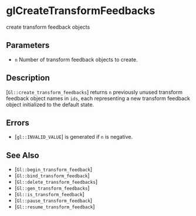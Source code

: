 # glCreateTransformFeedbacks
create transform feedback objects

## Parameters
- `n`
  Number of transform feedback objects to create.

## Description
[`Gl::create_transform_feedbacks`] returns `n` previously unused
  transform feedback object names in `ids`, each representing a new
  transform feedback object initialized to the default state.

## Errors
- [`gl::INVALID_VALUE`] is generated if `n` is negative.

## See Also
- [`Gl::begin_transform_feedback`]
- [`Gl::bind_transform_feedback`]
- [`Gl::delete_transform_feedbacks`]
- [`Gl::gen_transform_feedbacks`]
- [`Gl::is_transform_feedback`]
- [`Gl::pause_transform_feedback`]
- [`Gl::resume_transform_feedback`]
